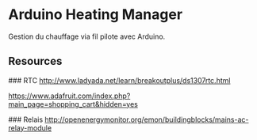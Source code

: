 # Arduino Heating Manager


Gestion du chauffage via fil pilote avec Arduino.



## Resources

### RTC
http://www.ladyada.net/learn/breakoutplus/ds1307rtc.html

https://www.adafruit.com/index.php?main_page=shopping_cart&hidden=yes

### Relais
http://openenergymonitor.org/emon/buildingblocks/mains-ac-relay-module